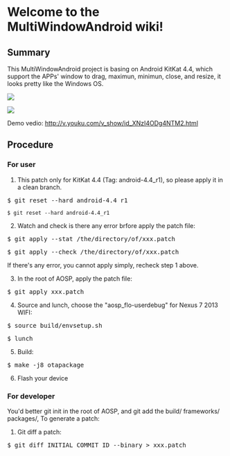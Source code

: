 # Welcome to the MultiWindowAndroid wiki!
## Summary
This MultiWindowAndroid project is basing on Android KitKat 4.4, which support the APPs' window to drag, maximun, minimun, close, and resize, it looks pretty like the Windows OS.

![](http://img.my.csdn.net/uploads/201406/17/1403015500_1406.jpg)

![](http://img.my.csdn.net/uploads/201406/17/1403015499_8171.png)

Demo vedio: http://v.youku.com/v_show/id_XNzI4ODg4NTM2.html

## Procedure
### For user
1. This patch only for KitKat 4.4 (Tag: android-4.4_r1), so please apply it in a clean branch.
<pre class="plaincode">$ git reset --hard android-4.4_r1</pre>
`$ git reset --hard android-4.4_r1`

2. Watch and check is there any error brfore apply the patch file:
<pre class="plaincode">$ git apply --stat /the/directory/of/xxx.patch</pre>
<pre class="plaincode">$ git apply --check /the/directory/of/xxx.patch</pre>
If there's any error, you cannot apply simply, recheck step 1 above.


3. In the root of AOSP, apply the patch file:
<pre class="plaincode">$ git apply xxx.patch</pre>

4. Source and lunch, choose the "aosp_flo-userdebug" for Nexus 7 2013 WIFI:
<pre class="plaincode">$ source build/envsetup.sh</pre>
<pre class="plaincode">$ lunch</pre>

5. Build:
<pre class="plaincode">$ make -j8 otapackage</pre>

6. Flash your device

### For developer
You'd better git init in the root of AOSP, and git add the build/ frameworks/ packages/, To generate a patch:

1. Git diff a patch:
<pre class="plaincode">$ git diff INITIAL_COMMIT_ID --binary > xxx.patch </pre>

